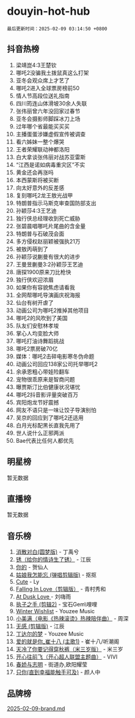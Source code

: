 # douyin-hot-hub

`最后更新时间：2025-02-09 03:14:50 +0800`

## 抖音热榜

1. 梁靖崑4:3王楚钦
1. 哪吒2没骗我土拨鼠真这么打架
1. 亚冬会观众席上才艺了
1. 哪吒2进入全球票房榜前50
1. 情人节高段位送礼指南
1. 四川筠连山体滑坡30余人失联
1. 张伟丽曾六年没回家过春节
1. 亚冬会摄影师脚踩冰刀上场
1. 过年哪个省最能买买买
1. 主播蛋蛋涉嫌虚假宣传被调查
1. 看六姊妹一整个爆哭
1. 王者荣耀联动神都洛阳
1. 白大拿谈张伟丽对战苏亚雷斯
1. “江西是诺如病毒重灾区”不实
1. 黄金还会再涨吗
1. 本西蒙斯将被买断
1. 向太好意外的反差感
1. 复刻哪吒2龙王敖光战甲
1. 特朗普指示马斯克审查国防部支出
1. 孙颖莎4:3王艺迪
1. 独行侠总经理收到死亡威胁
1. 张碧晨唱哪吒片尾曲的含金量
1. 特朗普与石破茂会面
1. 多方侵权赵丽颖被强执21万
1. 被敖丙萌到了
1. 孙颖莎说蒯曼有很大的进步
1. 王曼昱蒯曼3:2孙颖莎王艺迪
1. 唐探1900原来刀比枪快
1. 独行侠欢迎浓眉
1. 如果你有容貌焦虑请看我
1. 全网帮哪吒导演画庆祝海报
1. 仙台有树开虐了
1. 动画公司为哪吒2推掉其他项目
1. 哪吒2的风吹到了美国
1. 队友们安慰林孝埈
1. 掌心人均变脸大师
1. 哪吒打油诗舞蹈挑战
1. 哪吒2票房破70亿
1. 媒体：哪吒2击碎电影寒冬伪命题
1. 动画公司回应138家公司托举哪吒2
1. 余承恩粗心带娃险翻车
1. 宠物很乖原来是智商问题
1. 曝贾斯汀比伯健康状况堪忧
1. 哪吒2抖音影评量突破百万
1. 宾阳炮龙节好震撼
1. 网友不语只是一味让饺子导演别怕
1. 吴京的回应到了哪吒2还适用
1. 白月光标配黑长直我先用了
1. 世人说什么正邪两派
1. Bae代表比任何人都优先

## 明星榜

暂无数据

## 直播榜

暂无数据

## 音乐榜

1. [消散对白(圆梦版)](https://sf5-hl-cdn-tos.douyinstatic.com/obj/tos-cn-ve-2774/og4jB5I5IizzoZVAAAzWgBMAsMDWoArfwBOiFs) - 丁禹兮
1. [锈（给你的情诗生了锈）](https://sf5-hl-cdn-tos.douyinstatic.com/obj/tos-cn-ve-2774/o8a1PBtVqIYbPEGK6e5A4egedVMdm3fCIz6bbE) - 江辰
1. [你的](https://sf5-hl-cdn-tos.douyinstatic.com/obj/tos-cn-ve-2774/oYuIeKf42jB7sEV6B2upMdpYAgfrQWj0FeRegh) - 贺仙人
1. [姑娘我怎能忘 (弹唱剪辑版)](https://sf5-hl-cdn-tos.douyinstatic.com/obj/tos-cn-ve-2774/okamwrBGEMz6illuEofAsMV4yzF5tVWbBiA5AI) - 抠抠
1. [Cute](https://sf3-cdn-tos.douyinstatic.com/obj/tos-cn-ve-2774/o4IbIzHWKAAB4wsS5qMBRiiAlEBGTpQRNfFvuo) - Ly
1. [Falling In Love（剪辑版）](https://sf5-hl-cdn-tos.douyinstatic.com/obj/tos-cn-ve-2774/o8ajpA8zzgBPahbBIO8AcKGBLJezFCRd1wfP9f) - 青村秀和
1. [ At Dusk  Love ](https://sf5-hl-cdn-tos.douyinstatic.com/obj/tos-cn-ve-2774/o8CrpCf5CaYgI4ZrtQgMQAFEfuGqNnRSDQAPBc) - 刘嗨雨
1. [执子之手 (剪辑2)](https://sf5-hl-cdn-tos.douyinstatic.com/obj/tos-cn-ve-2774/oUoZLQjCc31XzqsBnBQUNgeKtYPBcgbFDwtfcu) - 宝石Gem\哩哩
1. [Winter Wishlist](https://sf5-hl-cdn-tos.douyinstatic.com/obj/tos-cn-ve-2774/oIIgUOeamCFCVAzxN6MFRLIBlLGpUqQxeeHrLE) - Youzee Music
1. [小美满（电影《热辣滚烫》热辣陪伴曲）](https://sf5-hl-cdn-tos.douyinstatic.com/obj/tos-cn-ve-2774/o0GAn2lSgfZIDUgtevCGDQYnFg4CwnrBaxbTZL) - 周深
1. [无感 (剪辑版)](https://sf5-hl-cdn-tos.douyinstatic.com/obj/tos-cn-ve-2774/o0eIsUzJBDlQaQFC5OFlgbMEZC1TFYBftOBn6p) - 江辰
1. [丁达尔的梦](https://sf5-hl-cdn-tos.douyinstatic.com/obj/tos-cn-ve-2774/oMU3WirUZBVQkAC9ccG5P2IQirziZM2RTInUY) - Youzee Music
1. [爱的就是你_崔十八 (主歌1)](https://sf5-hl-cdn-tos.douyinstatic.com/obj/tos-cn-ve-2774/oI5BO5DhFZ6UTcNCnZaOCBLtZ7WIMQGfgnXf5E) - 崔十八/听潮阁
1. [天冷了你要记得穿秋裤（米三岁版）](https://sf5-hl-cdn-tos.douyinstatic.com/obj/tos-cn-ve-2774/oQlIwVIDWiZ6BQilAorS7MA0AgCkQDvcZAdm1) - 米三岁
1. [开心往前飞（开心超人联盟主题曲）](https://sf5-hl-cdn-tos.douyinstatic.com/obj/tos-cn-ve-2774/9d8fb7c82cf1421fb93a9fe925275e0a) - VIVI
1. [春娇与志明](https://sf5-hl-cdn-tos.douyinstatic.com/obj/tos-cn-ve-2774/e530d8fceb7044b39707d7f9ff54add1) - 街道办,欧阳耀莹
1. [只你(直到幸福能触手可及)](https://sf5-hl-cdn-tos.douyinstatic.com/obj/tos-cn-ve-2774/o0lBkRDzFTeaVSUz3ZZSCBVtZ5DIMQGfgmEAuE) - 颜人中

## 品牌榜

[2025-02-09-brand.md](2025-02-09-brand.md)
